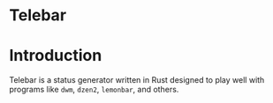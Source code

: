 # Telebar

# Introduction
Telebar is a status generator written in Rust designed to play well with
programs like `dwm`, `dzen2`, `lemonbar`, and others.
